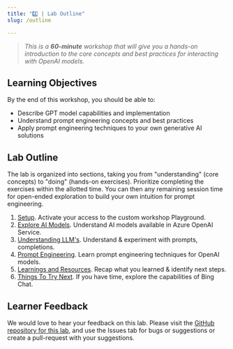 ```yaml
---
title: "2️⃣ | Lab Outline"
slug: /outline

---
```


> _This is a **60-minute** workshop that will give you a hands-on introduction to the core concepts and best practices for interacting with OpenAI models._

## Learning Objectives

By the end of this workshop, you should be able to:

 - Describe GPT model capabilities and implementation
 - Understand prompt engineering concepts and best practices
 - Apply prompt engineering techniques to your own generative AI solutions


## Lab Outline

The lab is organized into sections, taking you from "understanding" (core concepts) to "doing" (hands-on exercises). Prioritize completing the exercises within the allotted time. You can then any remaining session time for open-ended exploration to build your own intuition for prompt engineering.

1. [Setup](/setup). Activate your access to the custom workshop Playground.
1. [Explore AI Models](/ai-models). Understand AI models available in Azure OpenAI Service.
1. [Understanding LLM's](/llms). Understand & experiment with prompts, completions.
1. [Prompt Engineering](/labs/Basic-Prompting/). Learn prompt engineering techniques for OpenAI models. 
1. [Learnings and Resources](/summary). Recap what you learned & identify next steps.
1. [Things To Try Next](/next-steps). If you have time, explore the capabilities of Bing Chat.

## Learner Feedback
We would love to hear your feedback on this lab. Please visit the [GitHub repository for this lab](https://github.com/microsoft/Workshop-Interact-with-OpenAI-models/), and use the Issues tab for bugs or suggestions or create a pull-request with your suggestions.